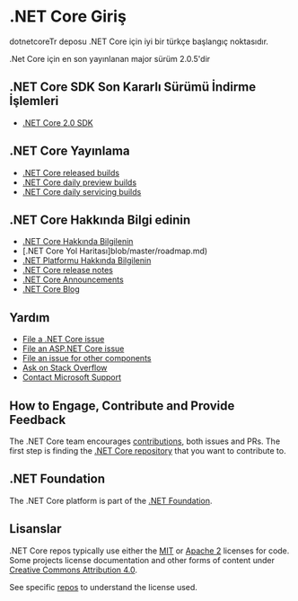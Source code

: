 ﻿# .NET Core Giriş

dotnetcoreTr deposu .NET Core için iyi bir türkçe başlangıç noktasıdır.

.Net Core için en son yayınlanan major sürüm 2.0.5'dir

## .NET Core SDK Son Kararlı Sürümü İndirme İşlemleri

* [.NET Core 2.0 SDK](release-notes/download-archives/2.0.5-download.md)

## .NET Core Yayınlama

* [.NET Core released builds](release-notes/README.md)
* [.NET Core daily preview builds](daily-builds.md)
* [.NET Core daily servicing builds](daily-builds-servicing.md)

## .NET Core Hakkında Bilgi edinin

* [.NET Core Hakkında Bilgilenin](https://docs.microsoft.com/dotnet/core)
* [.NET Core Yol Haritası]blob/master/roadmap.md)
* [.NET Platformu Hakkında Bilgilenin](https://docs.microsoft.com/dotnet/standard/)
* [.NET Core release notes](https://github.com/dotnet/core/blob/master/release-notes/README.md)
* [.NET Core Announcements](https://github.com/dotnet/announcements)
* [.NET Core Blog](https://blogs.msdn.microsoft.com/dotnet/tag/net-core/)

## Yardım

* [File a .NET Core issue](issues)
* [File an ASP.NET Core issue](issues)
* [File an issue for other components](Documentation/core-repos.md)
* [Ask on Stack Overflow](https://stackoverflow.com/questions/tagged/.net-core)
* [Contact Microsoft Support](https://support.microsoft.com/contactus/)

## How to Engage, Contribute and Provide Feedback

The .NET Core team encourages [contributions](https://github.com/dotnet/coreclr/blob/master/Documentation/project-docs/contributing.md), both issues and PRs. The first step is finding the [.NET Core repository](Documentation/core-repos.md) that you want to contribute to.

## .NET Foundation

The .NET Core platform is part of the [.NET Foundation](http://www.dotnetfoundation.org).

## Lisanslar

.NET Core repos typically use either the [MIT](LICENSE.TXT) or
[Apache 2](http://www.apache.org/licenses/LICENSE-2.0) licenses for code.
Some projects license documentation and other forms of content under
[Creative Commons Attribution 4.0](http://creativecommons.org/licenses/by/4.0/).

See specific [repos](Documentation/core-repos.md) to understand the license used.
